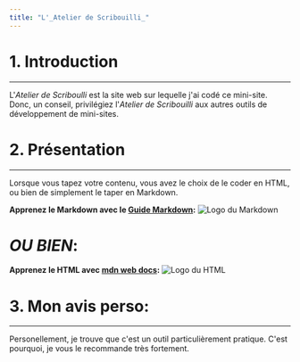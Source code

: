 ```yaml
---
title: "L'_Atelier de Scribouilli_"
---
```

# **1. Introduction**
----------------------
L'_Atelier de Scriboulli_ est la site web sur lequelle j'ai codé ce mini-site. Donc, un conseil, privilégiez l'_Atelier de Scribouilli_ aux autres outils de développement de mini-sites.



# **2. Présentation**
----------------------
Lorsque vous tapez votre contenu, vous avez le choix de le coder en HTML, ou bien de simplement le taper en Markdown.

**Apprenez le Markdown avec le [Guide Markdown](https://flus.fr/markdown):**
![Logo du Markdown](https://blogthinkbig.com/wp-content/uploads/sites/4/2020/09/Markdown-Logo-Example-Markdown-Preview-Enhanced.jpg)

# **_OU BIEN_:**

**Apprenez le HTML avec [mdn web docs](https://developer.mozilla.org/fr/docs/Learn/Getting_started_with_the_web/HTML_basics):**
![Logo du HTML](https://th.bing.com/th/id/R.41051370102656fc68899d02449cb9af?rik=cfLMKRuDEeJk%2bg&pid=ImgRaw&r=0)


# **3. Mon avis perso:**
-------
Personellement, je trouve que c'est un outil particulièrement pratique. C'est pourquoi, je vous le recommande très fortement.